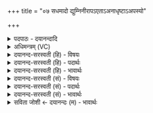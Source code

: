 +++
title = "०७ सधमादो द्युम्निनीरापऽएताऽअनाधृष्टाऽअपस्यो"

+++
<details><summary>पदपाठः - दयानन्दादि</summary>

स॒ध॒माद॒ इति॑ सध॒ऽमादः॑। द्यु॒म्निनीः॑। आपः॑। ए॒ताः। अना॑धृष्टाः। अ॒प॒स्यः᳕। वसा॑नाः। प॒स्त्या᳖सु। च॒क्रे॒। वरु॑णः। स॒धस्थ॒मिति॑ स॒धऽस्थ॑म्। अ॒पाम्। शिशुः॑। मा॒तृत॑मा॒स्विति॑ मा॒तृऽत॑मासु। अ॒न्तरित्य॒न्तः। ७।
</details>

<details><summary>अधिमन्त्रम् (VC)</summary>

- वरुणो देवता
- वरुण ऋषिः
- विराड् आर्षी त्रिष्टुप्
- धैवतः
</details>

<details><summary>दयानन्द-सरस्वती (हि) - विषयः</summary>

राजाओं को यह अवश्य चाहिये कि सब प्रजा और अपने कुल के बालकों को ब्रह्मचर्य्य के साथ विद्या और सुशिक्षायुक्त करें, यह विषय अगले मन्त्र में कहा है ॥
</details>

<details><summary>दयानन्द-सरस्वती (हि) - पदार्थः</summary>

पदार्थान्वयभाषाः -  जो (वरुणः) श्रेष्ठ राजा हो वह (एताः) विद्या और अच्छी शिक्षा को प्राप्त हुर्इं (सधमादः) एक साथ प्रसन्न होनेवाली (द्युम्निनीः) प्रशंसनीय धन कीर्ति से युक्त (अनाधृष्टाः) जो किसी से न दबें (आपः) जल के समान शान्तियुक्त (वसानाः) वस्त्र और आभूषणों से ढपी हुर्इं (पस्त्यासु) घरों के (अपस्यः) कामों में चतुर विद्वान् स्त्री होवें, उन (अपाम्) विद्याओं में व्याप्त स्त्रियों का जो (शिशुः) बालक हो, उसको (मातृतमासु) अति मान्य करनेहारी धायियों के (अन्तः) समीप (सधस्थम्) एक समीप के स्थान में शिक्षा के लिये रक्खे ॥७॥
</details>

<details><summary>दयानन्द-सरस्वती (हि) - भावार्थः</summary>

भावार्थभाषाः -  राजा को चाहिये कि अपने राज्य में प्रयत्न के साथ सब स्त्रियों को विद्वान् और उनसे उत्पन्न हुए बालकों को विद्यायुक्त धाइयों के अधीन करे कि जिससे किसी के बालक विद्या और अच्छी शिक्षा के विना न रहें और स्त्री भी निर्बल न हो ॥७॥
</details>

<details><summary>दयानन्द-सरस्वती (सं) - विषयः</summary>

राज्ञामिदमावश्यकं यत्सर्वस्याः प्रजायाः स्वकुलस्य चापत्यानि ब्रह्मचर्येण विद्यासुशिक्षान्वितानि कार्य्याणीत्याह ॥
</details>

<details><summary>दयानन्द-सरस्वती (सं) - पदार्थः</summary>

पदार्थान्वयभाषाः -  यो वरुणो राजा भवेत् स एताः सधमादो द्युम्निनीरनाधृष्टा आपो वसानाः पस्त्यास्वपस्यः स्त्रियो विदुष्यो भवेयुस्तासामपां यः शिशुस्तं मातृतमास्वन्तः सधस्थं समीपस्थं शिक्षार्थं रक्षेत् ॥७॥
</details>

<details><summary>दयानन्द-सरस्वती (सं) - भावार्थः</summary>

भावार्थभाषाः -  राज्ञा प्रयत्नेन स्वराज्ये सर्वाः स्त्रियो विदुष्यः कार्य्यास्तासां सकाशाज्जाता बालका विद्यायुक्तधात्र्यधीनाः कार्य्याः, यतो न कस्याप्यपत्यं विद्यासुशिक्षाहीनं स्त्री निर्बला च स्यात् ॥७॥
</details>

<details><summary>सविता जोशी ← दयानन्दः (म) - भावार्थः</summary>

भावार्थभाषाः -  राजाने प्रयत्नपूर्वक आपल्या राज्यातील सर्व स्त्रियांना विदुषी करावे. या स्त्रियांनी जन्म दिलेल्या बालकांना विद्यायुक्त दाईजवळ ठेवावे, कारण कोणतेही बालक विद्या व उत्तम शिक्षण याविना राहता कामा नये. तसेच स्त्री ही दुर्बल राहता कामा नये.
</details>